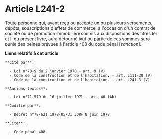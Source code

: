 # Article L241-2

Toute personne qui, ayant reçu ou accepté un ou plusieurs versements, dépôts, souscriptions d'effets de commerce, à
l'occasion d'un contrat de société ou de promotion immobilière soumis aux dispositions des titres Ier et II du présent livre,
aura détourné tout ou partie de ces sommes sera punie des peines prévues à l'article 408 du code pénal [*sanction*].

**Liens relatifs à cet article**

	**Cité par**:

	  - Loi n°70-9 du 2 janvier 1970 - art. 9 (V)
	  - Code de la construction et de l'habitation. - art. L111-30 (V)
	  - Code de la construction et de l'habitation. - art. L241-3 (V)

	**Anciens textes**:

	  - Loi n°71-579 du 16 juillet 1971 - art. 40 (Ab)

	**Codifié par**:

	  - Décret n°78-621 1978-05-31 JORF 8 juin 1978

	**Cite**:

	  - Code pénal 408
